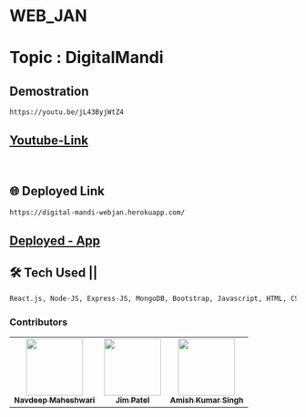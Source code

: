 # WEB_JAN

# Topic : DigitalMandi

## Demostration
```bash
https://youtu.be/jL43ByjWtZ4
```

## [Youtube-Link](https://youtu.be/jL43ByjWtZ4)

<br/>

## 🌐 Deployed Link

```bash
https://digital-mandi-webjan.herokuapp.com/
```

## [Deployed - App](https://digital-mandi-webjan.herokuapp.com/)

## 🛠 Tech Used ||

```bash
React.js, Node-JS, Express-JS, MongoDB, Bootstrap, Javascript, HTML, CSS
```

### Contributors
<table>
    <tr>
        <td align="center"><a href="https://github.com/Navdeepmaheshwari"><img src="https://avatars.githubusercontent.com/Navdeepmaheshwari" width="100px;" alt=""/><br /><sub><b>Navdeep Maheshwari</b></sub></a><br /></td>
        <td align="center"><a href="https://github.com/Jimpatel247"><img src="https://avatars.githubusercontent.com/Jimpatel247" width="100px;" alt=""/><br /><sub><b>Jim Patel</b></sub></a><br /></td>
        <td align="center"><a href="https://github.com/amish1211"><img src="https://avatars.githubusercontent.com/amish1211" width="100px;" alt=""/><br /><sub><b>Amish Kumar Singh</b></sub></a><br /></td>
    </tr>
</table>  
